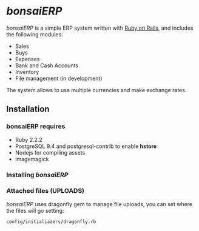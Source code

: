 # *bonsaiERP*

*bonsaiERP* is a simple ERP system written with [Ruby on Rails](http://rubyonrails.org), and includes the following modules:

- Sales
- Buys
- Expenses
- Bank and Cash Accounts
- Inventory
- File management (in development)

The system allows to use multiple currencies and make exchange rates.

## Installation

### bonsaiERP requires

- Ruby 2.2.2
- PostgreSQL 9.4 and postgresql-contrib to enable **hstore**
- Nodejs for compiling assets
- imagemagick

### Installing *bonsaiERP*



### Attached files (UPLOADS)

*bonsaiERP* uses dragonfly gem to manage file uploads, you can set where
the files will go setting:

`config/initialiazers/dragonfly.rb`

